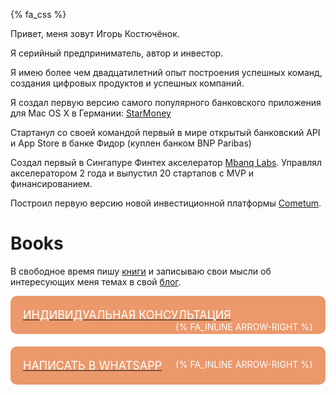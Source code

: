 {% fa_css %}

Привет, меня зовут Игорь Костючёнок.

Я <span class="important">серийный предприниматель, автор и инвестор</span>.

Я имею более чем двадцатилетний опыт построения успешных команд, создания цифровых продуктов и успешных компаний.

Я создал первую версию самого популярного банковского приложения для Mac OS X в Германии: <a href="https://apps.apple.com/de/app/starmoney-financemanagement/id1237596145" target="_blank">StarMoney</a>

Стартанул со своей командой первый в мире открытый банковский API и App Store в банке Фидор (куплен банком BNP Paribas)

Создал первый в Сингапуре Финтех акселератор <a href="https://labs.mbanq.io" target="_blank">Mbanq Labs</a>. Управлял акселератором 2 года и выпустил 20 стартапов с MVP и финансированием.

Построил первую версию новой инвестиционной платформы <a href="https://www.cometum.com" target="_blank">Cometum</a>.

# Books
В свободное время пишу <a href="https://www.amazon.de/-/en/Igor-Kostyuchenok-ebook/dp/B0BWFK212S" target="_blank">книги</a> и записываю свои мысли об интересующих меня темах в свой  <a href="/blog">блог</a>.

<a href="/ru/individual-consultation">
  <div style="text-transform: uppercase; vertical-align: middle; border-radius: 10px; padding: 20px; margin-bottom:20px; background-color: #EB986B;">
    <span style="color: #FFFFFF; font-size: large;">Индивидуальная Консультация</span>
    <span style="float: right; color: #FFFFFF;">
      {% fa_inline arrow-right %}
    </span>
  </div>
</a>

<a href="https://wa.me/4917661508419">
  <div style="text-transform: uppercase; vertical-align: middle; border-radius: 10px; padding: 20px; background-color: #EB986B;">
    <span style="color: #FFFFFF; font-size: large;">Написать в WhatsApp</span>
    <span style="float: right; color: #FFFFFF;">
      {% fa_inline arrow-right %}
    </span>
  </div>
</a>
